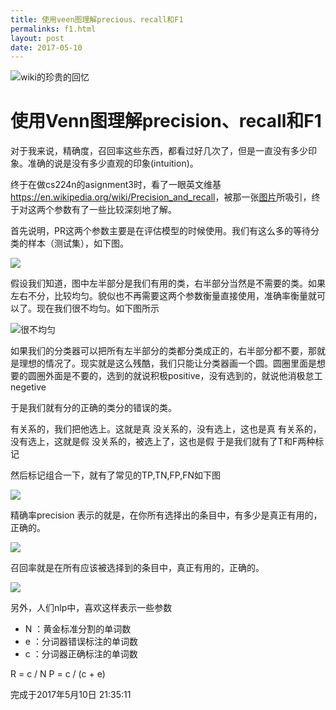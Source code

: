 ```yaml
---
title: 使用veen图理解precious、recall和F1
permalinks: f1.html
layout: post
date: 2017-05-10
---
```


![wiki的珍贵的回忆](https://m-lh.github.io/blog/assets/images/wiki的珍贵的回忆.png)

# 使用Venn图理解precision、recall和F1


对于我来说，精确度，召回率这些东西，都看过好几次了，但是一直没有多少印象。准确的说是没有多少直观的印象(intuition)。

终于在做cs224n的asignment3时，看了一眼英文维基<https://en.wikipedia.org/wiki/Precision_and_recall>，被那一张[图片](https://en.wikipedia.org/wiki/File:Precisionrecall.svg)所吸引，终于对这两个参数有了一些比较深刻地了解。

首先说明，PR这两个参数主要是在评估模型的时候使用。我们有这么多的等待分类的样本（测试集），如下图。

![](https://m-lh.github.io/blog/assets/images/f1_1.png)

假设我们知道，图中左半部分是我们有用的类，右半部分当然是不需要的类。如果左右不分，比较均匀。貌似也不再需要这两个参数衡量直接使用，准确率衡量就可以了。现在我们很不均匀。如下图所示

![很不均匀](https://m-lh.github.io/blog/assets/images/f1_2.png)

如果我们的分类器可以把所有左半部分的类都分类成正的，右半部分都不要，那就是理想的情况了。现实就是这么残酷，我们只能让分类器画一个圆。圆圈里面是想要的圆圈外面是不要的，选到的就说积极positive，没有选到的，就说他消极怠工negetive

于是我们就有分的正确的类分的错误的类。

有关系的，我们把他选上。这就是真
没关系的，没有选上，这也是真
有关系的，没有选上，这就是假
没关系的，被选上了，这也是假
于是我们就有了T和F两种标记

然后标记组合一下，就有了常见的TP,TN,FP,FN如下图

![](https://m-lh.github.io/blog/assets/images/f1_3.png)

精确率precision 表示的就是，在你所有选择出的条目中，有多少是真正有用的，正确的。

![](https://m-lh.github.io/blog/assets/images/precision.png)

召回率就是在所有应该被选择到的条目中，真正有用的，正确的。

![](https://m-lh.github.io/blog/assets/images/recall.png)

另外，人们nlp中，喜欢这样表示一些参数

- N ：黄金标准分割的单词数
- e ：分词器错误标注的单词数
- c ：分词器正确标注的单词数

R = c / N
P = c / (c + e)

完成于2017年5月10日 21:35:11
